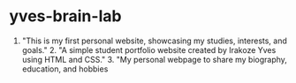 # yves-brain-lab
 1. "This is my first personal website, showcasing my studies, interests, and goals."   2. "A simple student portfolio website created by Irakoze Yves using HTML and CSS."   3. "My personal webpage to share my biography, education, and hobbies

